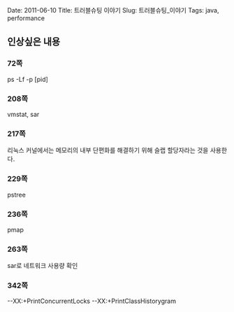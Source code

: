 Date: 2011-06-10
Title: 트러블슈팅 이야기
Slug: 트러블슈팅_이야기
Tags: java, performance

## 인상싶은 내용
### 72쪽
ps -Lf -p [pid]

### 208쪽
vmstat, sar

### 217쪽
리눅스 커널에서는 메모리의 내부 단편화를 해결하기 위해 슬랩 할당자라는 것을 사용한다.

### 229쪽
pstree

### 236쪽
pmap

### 263쪽
sar로 네트워크 사용량 확인

### 342쪽
--XX:+PrintConcurrentLocks --XX:+PrintClassHistorygram
